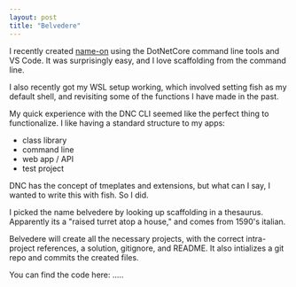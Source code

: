 ```yaml
---
layout: post
title: "Belvedere"
---
```


I recently created [name-on](https://name-on.site) using the DotNetCore command line tools and VS Code. It was surprisingly easy, and I love scaffolding from the command line.

I also recently got my WSL setup working, which involved setting fish as my default shell, and revisiting some of the functions I have made in the past. 

My quick experience with the DNC CLI seemed like the perfect thing to functionalize. I like having a standard structure to my apps:

* class library
* command line
* web app / API
* test project

DNC has the concept of tmeplates and extensions, but what can I say, I wanted to write this with fish. So I did.

I picked the name belvedere by looking up scaffolding in a thesaurus. Apparently its a "raised turret atop a house," and comes from 1590's italian.

Belvedere will create all the necessary projects, with the correct intra-project references, a solution, gitignore, and README. It also intializes a git repo and commits the created files.

You can find the code here: .....